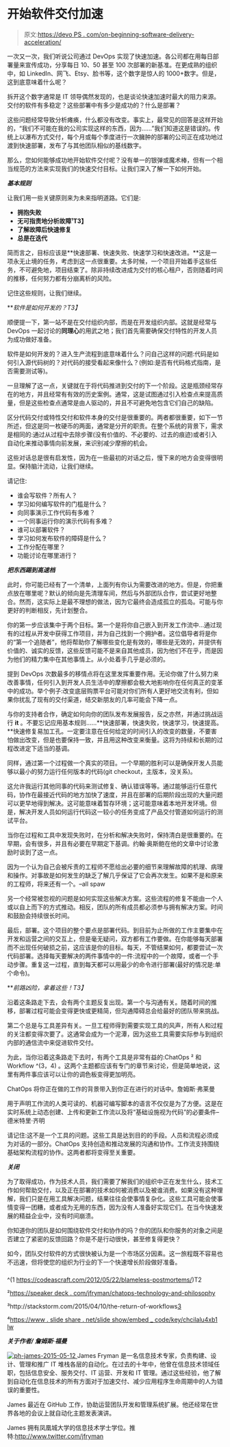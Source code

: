# 开始软件交付加速

> 原文:[https://devo PS . com/on-beginning-software-delivery-acceleration/](https://devops.com/on-beginning-software-delivery-acceleration/)

一次又一次，我们听说公司通过 DevOps 实现了快速加速。各公司都在用每日部署量来宣传成功，分享每日 10、50 甚至 100 次部署的新基准。在更成熟的组织中，如 LinkedIn、网飞、Etsy、脸书等，这个数字是惊人的 1000+数字。但是，这到底意味着什么呢？

拆开这个数字通常是 IT 领导偶然发现的，也是谈论快速加速时最大的阻力来源。交付的软件有多稳定？这些部署中有多少是成功的？什么是部署？

这些问题经常导致分析瘫痪，什么都没有改变。事实上，最常见的回答是这样开始的，“我们不可能在我的公司实现这样的东西，因为……”我们知道这是错误的。传统上以瀑布方式交付，每个月或每个季度进行一次臃肿的部署的公司正在成功地过渡到快速部署，发布了与其他团队相似的基线数字。

那么，您如何能够成功地开始软件交付呢？没有单一的银弹或魔术棒，但有一个相当规范的方法来实现我们的快速交付目标。让我们深入了解一下如何开始。

***基本规则***

让我们用一些关键原则来为未来指明道路。它们是:

*   **拥抱失败**
*   **无可指责地分析故障¹T3】**
*   **了解故障后快速修复**
*   **总是在迭代**

简而言之，目标应该是**快速部署、快速失败、快速学习和快速改进。**这是一项永无止境的任务，考虑到这一点很重要。太多时候，一个项目开始着手这些任务，不可避免地，项目结束了。除非持续改进成为交付的核心租户，否则随着时间的推移，任何努力都有分崩离析的风险。

记住这些规则，让我们继续。

***软件是如何开发的？*T3】**

顺便提一下，第一站不是在交付组织内部，而是在开发组织内部。这就是经常与 DevOps 一起讨论的**同理心**的用武之地；我们首先需要确保交付特性的开发人员为成功做好准备。

软件是如何开发的？进入生产流程到底意味着什么？问自己这样的问题:代码是如何引入源代码树的？对代码的接受看起来像什么？(例如:是否有代码格式指南，是否需要测试等)。

一旦理解了这一点，关键就在于将代码推进到交付的下一个阶段。这是瓶颈经常存在的地方，并且经常有有效的历史案例。通常，这是试图通过引入检查点来提高质量，但是这些检查点通常是由人驱动的，并且不可避免地包含它们自己的缺陷。

区分代码交付或特性交付和软件本身的交付是很重要的。两者都很重要，如下一节所述，但这是同一枚硬币的两面，通常是分开的职责。在整个系统的背景下，需求是相同的:通过从过程中去除步骤(没有价值的、不必要的、过去的痕迹)或者引入自动化来推动事情向前发展，来识别减少摩擦的机会。

这些对话总是很有启发性，因为在一些最初的对话之后，慢下来的地方会变得很明显。保持脑汁流动，让我们继续。

请记住:

*   谁会写软件？所有人？
*   学习如何编写软件的门槛是什么？
*   向同事演示工作代码有多难？
*   一个同事运行你的演示代码有多难？
*   谁可以部署软件？
*   学习如何发布软件的障碍是什么？
*   工作分配在哪里？
*   功能讨论在哪里进行？

***把东西踢到高速档***

此时，你可能已经有了一个清单，上面列有你认为需要改进的地方。但是，你把重点放在哪里呢？默认的倾向是先清理车间，然后与外部团队合作，尝试更好地整合。然而，这实际上是最不理想的做法，因为它最终会造成孤立的孤岛。可能与你更好的判断相反，先计划整合。

你的第一步应该集中于两个目标。第一个是将你自己嵌入到开发工作流中…通过现有的过程从开发中获得工作项目，并为自己找到一个拥护者。这位倡导者将是你的“第一个追随者”，他将帮助你了解哪些变化是有效的，哪些是无效的，并提供有价值的、诚实的反馈，这些反馈可能不是来自其他成员，因为他们不在乎，而是因为他们的精力集中在其他事情上。从小处着手几乎是必须的。

提到 DevOps 次数最多的移情点将在这里发挥重要作用。无论你做了什么努力来改善事情，任何引入到开发人员生活中的摩擦都会极大地影响你在任何真正的变革中的成功。举个例子:改变底层购票平台可能对你们所有人更好地交流有利，但如果你扰乱了现有的交付渠道，结交新朋友的几率可能会下降一点。

与你的支持者合作，确定如何向你的团队发布发展报告，反之亦然，并通过挑战运行 **it** 。不要忘记应用基本规则……**快速部署，快速失败，快速学习，快速提高。**快速修复易加工孔。一定要注意在任何给定的时间引入的改变的数量，不要害怕做出改变，但是也要保持一致，并且用这种改变来衡量。这将为持续和长期的过程改进定下适当的基调。

同样，通过第一个过程做一个真实的项目。一个早期的胜利可以是确保开发人员能够以最小的努力运行任何版本的代码(git checkout，主版本，没关系)。

这允许我运行其他同事的代码来测试修复、确认错误等等。通过能够运行任意代码，协作在最接近代码的地方加快了速度，并且在部署的后期阶段出现的大量问题可以更早地得到解决。这可能意味着暂存环境；这可能意味着本地开发环境。但是，解决开发人员如何运行代码这一较小的任务变成了产品交付管道如何运行的测试平台。

当你在过程和工具中发现失败时，在分析和解决失败时，保持清白是很重要的。在早期，会有很多，并且有必要在早期定下基调。约翰·奥斯鲍在他的文章中讨论激励时谈到了这一点。

因为一个认为自己会被斥责的工程师不愿给出必要的细节来理解故障的机理、病理和操作。对事故是如何发生的缺乏了解几乎保证了它会再次发生。如果不是和原来的工程师，将来还有一个。–all spaw

另一个经常被忽视的问题是如何实现这些解决方案。这些流程的修复不能由一个人或以自上而下的方式推动。相反，团队的所有成员都必须参与拥有解决方案。时间和鼓励会持续很长时间。

最后，部署。这个项目的整个要点是部署代码。到目前为止所做的工作主要集中在开发和运营之间的交互上，但是毫无疑问，双方都有工作要做。在你能够每天部署而不出现任何破损之前，这应该是你的目标。每天，不管结果如何，都要尝试一次代码部署。选择每天要解决的两件事情中的一件:流程中的一个故障，或者一个手动步骤。重复这一过程，直到每天都可以用最少的命令进行部署(最好的情况是:单个命令)。

***前路凶险，拿着这些！*T3】**

沿着这条路走下去，会有两个主题反复出现。第一个与沟通有关。随着时间的推移，部署过程可能会变得更快或更精简，但沟通障碍总会给最好的团队带来挑战。

第二个总是与工具差异有关。一旦工程师得到需要实现工具的风声，所有人和过程的关注都变得次要了。这通常会成为一个泥潭，因为这些工具需要实际参与到组织内部的通信流中来促进软件交付。

为此，当你沿着这条路走下去时，有两个工具是非常有益的:ChatOps ² 和 Workflow ^(3，4) 。这两个主题都应该有专门的章节来讨论，但是简单地说，这里有两件事应该可以让你的调色板变得更加明亮。

ChatOps 将你正在做的工作的背景带入到你正在进行的对话中。詹姆斯·弗莱曼

用于声明工作流的人类可读的、机器可编写脚本的语言不仅仅是为了方便。这是在实时系统上动态创建、上传和更新工作流以及将“基础设施视为代码”的必要条件–德米特里·齐明

请记住:这不是一个工具的问题。这些工具是达到目的的手段。人员和流程必须成为对话的一部分。ChatOps 支持创造和推动发展的沟通和协作。工作流支持围绕基础架构流程的协作。这两者都将变得至关重要。

***关闭***

为了取得成功，作为技术人员，我们需要了解我们的组织中正在发生什么，技术工作如何帮助交付，以及正在部署的技术如何被消费以及被谁消费。如果没有这种理解，我们只是在用工具解决问题，结果往往会使事情复杂化。这些工具可能会使事情变得一团糟，或者成为无用的东西，因为没有人准备好实现它们。在当今快速发展的精益企业中，没有时间崩溃。

你知道你的团队是如何围绕软件交付和协作的吗？你的团队和你服务的对象之间是否建立了紧密的反馈回路？你是不是行动很快，甚至修复得更快？

如今，团队交付软件的方式很快被认为是一个市场区分因素。这一旅程既不容易也不迅速，但将使您的组织为行业的下一个快速增长阶段做好准备。

###

^(1 https://codeascraft.com/2012/05/22/blameless-postmortems/)T2

²[https://speaker deck . com/jfryman/chatops-technology-and-philosophy](https://speakerdeck.com/jfryman/chatops-technology-and-philosophy)

³http://stackstorm.com/2015/04/10/the-return-of-workflows[3](http://stackstorm.com/2015/04/10/the-return-of-workflows)

⁴[https://www . slide share . net/slide show/embed _ code/key/chcilalu4xb1 lw](https://www.slideshare.net/slideshow/embed_code/key/cHCIlAlU4Xb1Lw)

***关于作者/ 詹姆斯·福曼***

[![ph-james-2015-05-12](../Images/eb6959469033e62c7023c4870b5afdf3.png) ](https://devops.com/wp-content/uploads/2015/05/ph-james-2015-05-12-e1432268850916.jpg) James Fryman 是一名信息技术专家，负责构建、设计、管理和推广 IT 堆栈各层的自动化。在过去的十年中，他曾在信息技术领域任职，包括信息安全、服务交付、IT 运营、开发和 IT 管理。通过这些经验，他了解到自动化在信息技术的所有方面对于加速交付、减少应用程序生命周期中的人为错误的重要性。

James 最近在 GitHub 工作，协助运营团队开发和管理系统扩展。他还经常在世界各地的会议上就自动化主题发表演讲。

James 拥有凤凰城大学的信息技术学士学位。推特:http://www.twitter.com/jfryman